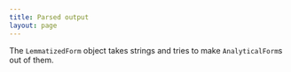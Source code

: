 ```yaml
---
title: Parsed output
layout: page
---
```



The `LemmatizedForm` object takes strings and tries to make `AnalyticalForm`s out of them.
